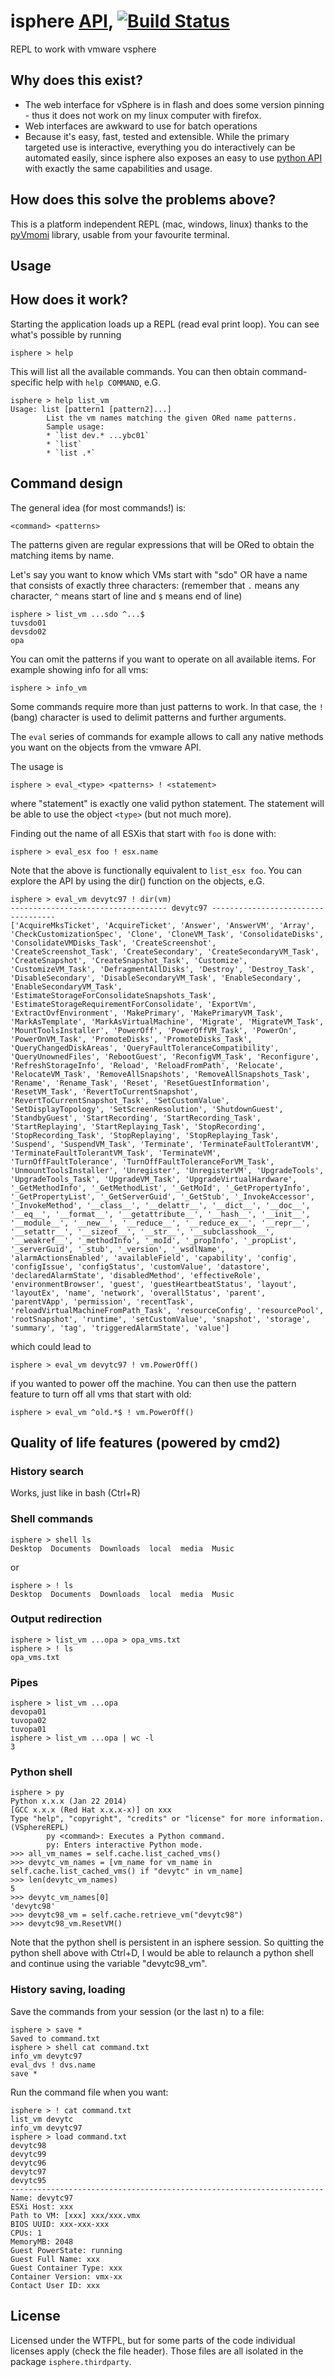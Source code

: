 isphere [API](http://max.riehl.io/isphere/), [![Build Status](https://travis-ci.org/mriehl/isphere.svg?branch=master)](https://travis-ci.org/mriehl/isphere)
=======

REPL to work with vmware vsphere


Why does this exist?
--------------------

* The web interface for vSphere is in flash and does some version pinning - thus it does not work on my linux computer with firefox.
* Web interfaces are awkward to use for batch operations
* Because it's easy, fast, tested and extensible. While the primary targeted use is interactive, everything you do interactively can be automated easily, since isphere also exposes an easy to use [python API](http://max.riehl.io/isphere/) with exactly the same capabilities and usage.


How does this solve the problems above?
---------------------------------------
This is a platform independent REPL (mac, windows, linux) thanks to the [pyVmomi](https://pypi.python.org/pypi/pyvmomi) library, usable from your favourite terminal.


Usage
-----

## How does it work?

Starting the application loads up a REPL (read eval print loop). You can see what's possible by running
```
isphere > help
```

This will list all the available commands. You can then obtain command-specific help with `help COMMAND`, e.G.

```
isphere > help list_vm
Usage: list [pattern1 [pattern2]...]
        List the vm names matching the given ORed name patterns.
        Sample usage:
        * `list dev.* ...ybc01`
        * `list`
        * `list .*`
```

## Command design

The general idea (for most commands!) is:

```
<command> <patterns>
```

The patterns given are regular expressions that will be ORed to obtain the matching items by name.

Let's say you want to know which VMs start with "sdo" OR have a name that consists of exactly three characters: (remember that `.` means any character, `^` means start of line and `$` means end of line)

```
isphere > list_vm ...sdo ^...$
tuvsdo01
devsdo02
opa
```

You can omit the patterns if you want to operate on all available items. For example showing info for all vms:

```
isphere > info_vm
```

Some commands require more than just patterns to work.
In that case, the `!` (bang) character is used to delimit patterns and further arguments.

The `eval` series of commands for example allows to call any native methods you want on the objects from the vmware API.

The usage is
```
isphere > eval_<type> <patterns> ! <statement>
```
where "statement" is exactly one valid python statement. The statement will be able to use the object `<type>` (but not much more).

Finding out the name of all ESXis that start with `foo` is done with:

```
isphere > eval_esx foo ! esx.name
```

Note that the above is functionally equivalent to `list_esx foo`. You can explore the API by using the dir() function on the objects, e.G.

```
isphere > eval_vm devytc97 ! dir(vm)
----------------------------------- devytc97 -----------------------------------
['AcquireMksTicket', 'AcquireTicket', 'Answer', 'AnswerVM', 'Array', 'CheckCustomizationSpec', 'Clone', 'CloneVM_Task', 'ConsolidateDisks', 'ConsolidateVMDisks_Task', 'CreateScreenshot', 'CreateScreenshot_Task', 'CreateSecondary', 'CreateSecondaryVM_Task', 'CreateSnapshot', 'CreateSnapshot_Task', 'Customize', 'CustomizeVM_Task', 'DefragmentAllDisks', 'Destroy', 'Destroy_Task', 'DisableSecondary', 'DisableSecondaryVM_Task', 'EnableSecondary', 'EnableSecondaryVM_Task', 'EstimateStorageForConsolidateSnapshots_Task', 'EstimateStorageRequirementForConsolidate', 'ExportVm', 'ExtractOvfEnvironment', 'MakePrimary', 'MakePrimaryVM_Task', 'MarkAsTemplate', 'MarkAsVirtualMachine', 'Migrate', 'MigrateVM_Task', 'MountToolsInstaller', 'PowerOff', 'PowerOffVM_Task', 'PowerOn', 'PowerOnVM_Task', 'PromoteDisks', 'PromoteDisks_Task', 'QueryChangedDiskAreas', 'QueryFaultToleranceCompatibility', 'QueryUnownedFiles', 'RebootGuest', 'ReconfigVM_Task', 'Reconfigure', 'RefreshStorageInfo', 'Reload', 'ReloadFromPath', 'Relocate', 'RelocateVM_Task', 'RemoveAllSnapshots', 'RemoveAllSnapshots_Task', 'Rename', 'Rename_Task', 'Reset', 'ResetGuestInformation', 'ResetVM_Task', 'RevertToCurrentSnapshot', 'RevertToCurrentSnapshot_Task', 'SetCustomValue', 'SetDisplayTopology', 'SetScreenResolution', 'ShutdownGuest', 'StandbyGuest', 'StartRecording', 'StartRecording_Task', 'StartReplaying', 'StartReplaying_Task', 'StopRecording', 'StopRecording_Task', 'StopReplaying', 'StopReplaying_Task', 'Suspend', 'SuspendVM_Task', 'Terminate', 'TerminateFaultTolerantVM', 'TerminateFaultTolerantVM_Task', 'TerminateVM', 'TurnOffFaultTolerance', 'TurnOffFaultToleranceForVM_Task', 'UnmountToolsInstaller', 'Unregister', 'UnregisterVM', 'UpgradeTools', 'UpgradeTools_Task', 'UpgradeVM_Task', 'UpgradeVirtualHardware', '_GetMethodInfo', '_GetMethodList', '_GetMoId', '_GetPropertyInfo', '_GetPropertyList', '_GetServerGuid', '_GetStub', '_InvokeAccessor', '_InvokeMethod', '__class__', '__delattr__', '__dict__', '__doc__', '__eq__', '__format__', '__getattribute__', '__hash__', '__init__', '__module__', '__new__', '__reduce__', '__reduce_ex__', '__repr__', '__setattr__', '__sizeof__', '__str__', '__subclasshook__', '__weakref__', '_methodInfo', '_moId', '_propInfo', '_propList', '_serverGuid', '_stub', '_version', '_wsdlName', 'alarmActionsEnabled', 'availableField', 'capability', 'config', 'configIssue', 'configStatus', 'customValue', 'datastore', 'declaredAlarmState', 'disabledMethod', 'effectiveRole', 'environmentBrowser', 'guest', 'guestHeartbeatStatus', 'layout', 'layoutEx', 'name', 'network', 'overallStatus', 'parent', 'parentVApp', 'permission', 'recentTask', 'reloadVirtualMachineFromPath_Task', 'resourceConfig', 'resourcePool', 'rootSnapshot', 'runtime', 'setCustomValue', 'snapshot', 'storage', 'summary', 'tag', 'triggeredAlarmState', 'value']
```

which could lead to

```
isphere > eval_vm devytc97 ! vm.PowerOff()
```

if you wanted to power off the machine.
You can then use the pattern feature to turn off all vms that start with old:

```
isphere > eval_vm ^old.*$ ! vm.PowerOff()
```


## Quality of life features (powered by cmd2)
### History search

Works, just like in bash (Ctrl+R)

### Shell commands

```
isphere > shell ls
Desktop  Documents  Downloads  local  media  Music
```

or
```
isphere > ! ls
Desktop  Documents  Downloads  local  media  Music
```

### Output redirection
```
isphere > list_vm ...opa > opa_vms.txt
isphere > ! ls
opa_vms.txt
```

### Pipes
```
isphere > list_vm ...opa
devopa01
tuvopa02
tuvopa01
isphere > list_vm ...opa | wc -l
3
```

### Python shell
```
isphere > py
Python x.x.x (Jan 22 2014)
[GCC x.x.x (Red Hat x.x.x-x)] on xxx
Type "help", "copyright", "credits" or "license" for more information.
(VSphereREPL)
        py <command>: Executes a Python command.
        py: Enters interactive Python mode.
>>> all_vm_names = self.cache.list_cached_vms()
>>> devytc_vm_names = [vm_name for vm_name in self.cache.list_cached_vms() if "devytc" in vm_name]
>>> len(devytc_vm_names) 
5
>>> devytc_vm_names[0] 
'devytc98'
>>> devytc98_vm = self.cache.retrieve_vm("devytc98")
>>> devytc98_vm.ResetVM()
```

Note that the python shell is persistent in an isphere session. So quitting the python shell above with Ctrl+D, I would be able to relaunch a python shell and continue using the variable "devytc98_vm".

### History saving, loading

Save the commands from your session (or the last n) to a file:

```
isphere > save *
Saved to command.txt
isphere > shell cat command.txt
info_vm devytc97
eval_dvs ! dvs.name
save *
```

Run the command file when you want:

```
isphere > ! cat command.txt
list_vm devytc
info_vm devytc97
isphere > load command.txt
devytc98
devytc99
devytc96
devytc97
devytc95
----------------------------------------------------------------------
Name: devytc97
ESXi Host: xxx
Path to VM: [xxx] xxx/xxx.vmx
BIOS UUID: xxx-xxx-xxx
CPUs: 1
MemoryMB: 2048
Guest PowerState: running
Guest Full Name: xxx
Guest Container Type: xxx
Container Version: vmx-xx
Contact User ID: xxx
```

License
-------

Licensed under the WTFPL, but for some parts of the code individual licenses apply (check the file header). Those files are all isolated in the package `isphere.thirdparty`.

